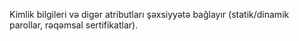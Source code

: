 Kimlik bilgileri və digər atributları şəxsiyyətə bağlayır (statik/dinamik parollar, rəqəmsal sertifikatlar).